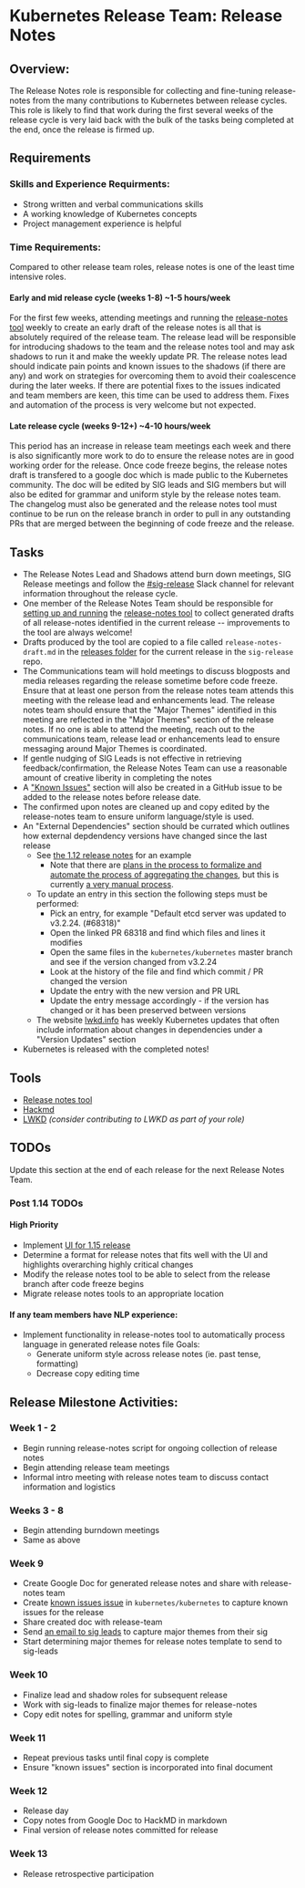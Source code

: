# Kubernetes Release Team: Release Notes

## Overview:

The Release Notes role is responsible for collecting and fine-tuning release-notes from the many contributions to Kubernetes between release cycles. This role is likely to find that work during the first several weeks of the release cycle is very laid back with the bulk of the tasks being completed at the end, once the release is firmed up.

## Requirements

### Skills and Experience Requirments:

* Strong written and verbal communications skills
* A working knowledge of Kubernetes concepts
* Project management experience is helpful

### Time Requirements:

Compared to other release team roles, release notes is one of the least time
intensive roles.
#### Early and mid release cycle (weeks 1-8) ~1-5 hours/week
For the first few weeks, attending meetings and running the
[release-notes tool](https://github.com/kubernetes/release/tree/master/cmd/release-notes)
weekly to create an early draft of the release notes is all that is absolutely
required of the release team. The release lead will be responsible for introducing
shadows to the team and the release notes tool and may ask shadows to run it
and make the weekly update PR. The release notes lead should indicate pain
points and known issues to the shadows (if there are any) and work on strategies
for overcoming them to avoid their coalescence during the later weeks. If there
are potential fixes to the issues indicated and team members are keen, this time
can be used to address them. Fixes and automation of the process is very welcome
but not expected.

#### Late release cycle (weeks 9-12+) ~4-10 hours/week
This period has an increase in release team  meetings each week and there is
also significantly more work to do to ensure the release notes are in good
working order for the release. Once code freeze begins, the release notes draft
is transfered to a google doc which is made public to the Kubernetes community.
The doc will be edited by SIG leads and SIG members but will also be edited for
grammar and uniform style by the release notes team. The changelog must also be
generated and the release notes tool must continue to be run on the release
branch in order to pull in any outstanding PRs that are merged between the
beginning of code freeze and the release.


## Tasks

- The Release Notes Lead and Shadows attend burn down meetings, SIG Release meetings and follow the [#sig-release](https://kubernetes.slack.com/messages/C2C40FMNF) Slack channel for relevant information throughout the release cycle.
- One member of the Release Notes Team should be responsible for [setting up and running](setup-tool.md) the [release-notes tool](https://github.com/kubernetes/release/tree/master/cmd/release-notes) to collect generated drafts of all release-notes identified in the current release -- improvements to the tool are always welcome!
- Drafts produced by the tool are copied to a file called `release-notes-draft.md` in the [releases folder](../../../releases) for the current release in the `sig-release` repo.
- The Communications team will hold meetings to discuss blogposts and media releases regarding the release sometime before code freeze. Ensure that at least one person from the release notes team attends this meeting with the release lead and enhancements lead. The release notes team should ensure that the "Major Themes" identified in this meeting are reflected in the "Major Themes" section of the release notes. If no one is able to attend the meeting, reach out to the communications team, release lead or enhancements lead to ensure messaging around Major Themes is coordinated.
- If gentle nudging of SIG Leads is not effective in retrieving feedback/confirmation, the Release Notes Team can use a reasonable amount of creative liberity in completing the notes
- A ["Known Issues"](known-issues-bucket.md) section will also be created in a GitHub issue to be added to the release notes before release date.
- The confirmed upon notes are cleaned up and copy edited by the release-notes team to ensure uniform language/style is used.
- An "External Dependencies" section should be currated which outlines how external depdendency versions have changed since the last release
  - See [the 1.12 release notes](https://github.com/kubernetes/kubernetes/blob/master/CHANGELOG-1.12.md#external-dependencies) for an example
	- Note that there are [plans in the process to formalize and automate the process of aggregating the changes](https://github.com/kubernetes/community/issues/2234), but this is currently [a very manual process](https://github.com/kubernetes/sig-release/pull/398).
  - To update an entry in this section the following steps must be performed:
    - Pick an entry, for example "Default etcd server was updated to v3.2.24. (#68318)"
    - Open the linked PR 68318 and find which files and lines it modifies
    - Open the same files in the `kubernetes/kubernetes` master branch and see if the version changed from v3.2.24
    - Look at the history of the file and find which commit / PR changed the version
    - Update the entry with the new version and PR URL
    - Update the entry message accordingly - if the version has changed or it has been preserved between versions
  - The website [lwkd.info](http://lwkd.info/) has weekly Kubernetes updates that often include information about changes in dependencies under a "Version Updates" section
- Kubernetes is released with the completed notes!

## Tools

- [Release notes tool](https://github.com/kubernetes/release/tree/master/cmd/release-notes)
- [Hackmd](https://hackmd.io/)
- [LWKD](http://lwkd.info) *(consider contributing to LWKD as part of your role)*

## TODOs

Update this section at the end of each release for the next Release Notes Team.

### Post 1.14 TODOs

#### High Priority
- Implement [UI for 1.15 release](https://github.com/kubernetes/enhancements/pull/928)
- Determine a format for release notes that fits well with the UI and
  highlights overarching highly critical changes
- Modify the release notes tool to be able to select from the release branch after code freeze begins
- Migrate release notes tools to an appropriate location

#### If any team members have NLP experience:
- Implement functionality in release-notes tool to automatically process language in generated release notes file
  Goals:
    - Generate uniform style across release notes (ie. past tense, formatting)
    - Decrease copy editing time

## Release Milestone Activities:

### Week 1 - 2

- Begin running release-notes script for ongoing collection of release notes
- Begin attending release team meetings
- Informal intro meeting with release notes team to discuss contact information and logistics


### Weeks 3 - 8

- Begin attending burndown meetings
- Same as above


### Week 9

- Create Google Doc for generated release notes and share with release-notes team
- Create [known issues issue](known-issues-bucket.md) in `kubernetes/kubernetes` to capture known issues for the release
- Share created doc with release-team
- Send [an email to sig leads](sig-leads-email.md) to capture major themes from their sig
- Start determining major themes for release notes template to send to sig-leads


### Week 10

- Finalize lead and shadow roles for subsequent release
- Work with sig-leads to finalize major themes for release-notes
- Copy edit notes for spelling, grammar and uniform style


### Week 11

- Repeat previous tasks until final copy is complete
- Ensure "known issues" section is incorporated into final document

### Week 12

- Release day
- Copy notes from Google Doc to HackMD in markdown
- Final version of release notes committed for release

### Week 13

- Release retrospective participation
